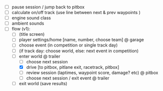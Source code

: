 - [ ] pause session / jump back to pitbox 
- [ ] calculate on/off track (use line between next & prev waypoints )
- [ ] engine sound class
- [ ] ambient sounds
- [ ] flow (v1):
  - [ ] (title screen)
  - [ ] player settings/home [name, number, choose team] @ garage
  - [ ] choose event (in competition or single track day)
  - [ ] (if track day: choose world, else: next event in competition)
  - [ ] enter world @ trailer
    - [ ] choose next session
    - [x] drive [to pitbox, pitlane exit, racetrack, pitbox]
    - [ ] review session (laptimes, waypoint score, damage? etc) @ pitbox
    - [ ] choose next session / exit event @ trailer
  - [ ] exit world (save results)
